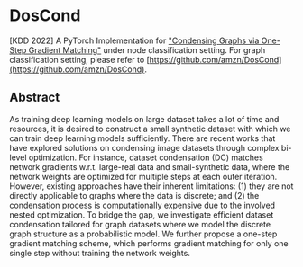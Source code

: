 # DosCond

[KDD 2022] A PyTorch Implementation for ["Condensing Graphs via One-Step Gradient Matching"](https://arxiv.org/abs/2206.07746) under node classification setting. For graph classification setting, please refer to [https://github.com/amzn/DosCond](https://github.com/amzn/DosCond). 


Abstract
----
As training deep learning models on large dataset takes a lot of time and resources, it is desired to construct a small synthetic dataset with which we can train deep learning models sufficiently. There are recent works that have explored solutions on condensing image datasets through complex bi-level optimization. For instance, dataset condensation (DC) matches network gradients w.r.t. large-real data and small-synthetic data, where the network weights are optimized for multiple steps at each outer iteration. However, existing approaches have their inherent limitations: (1) they are not directly applicable to graphs where the data is discrete; and (2) the condensation process is computationally expensive due to the involved nested optimization. To bridge the gap, we investigate efficient dataset condensation tailored for graph datasets where we model the discrete graph structure as a probabilistic model. We further propose a one-step gradient matching scheme, which performs gradient matching for only one single step without training the network weights. 
